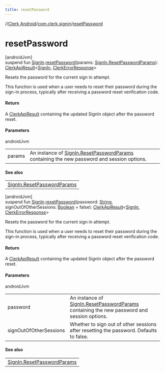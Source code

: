 ```yaml
---
title: resetPassword
---
```

//[Clerk Android](../../index.html)/[com.clerk.signin](index.html)/[resetPassword](reset-password.html)



# resetPassword



[androidJvm]\
suspend fun [SignIn](-sign-in/index.html).[resetPassword](reset-password.html)(params: [SignIn.ResetPasswordParams](-sign-in/-reset-password-params/index.html)): [ClerkApiResult](../com.clerk.network.serialization/-clerk-api-result/index.html)&lt;[SignIn](-sign-in/index.html), [ClerkErrorResponse](../com.clerk.model.error/-clerk-error-response/index.html)&gt;



Resets the password for the current sign in attempt.



This function is used when a user needs to reset their password during the sign-in process, typically after receiving a password reset verification code.



#### Return



A [ClerkApiResult](../com.clerk.network.serialization/-clerk-api-result/index.html) containing the updated SignIn object after the password reset.



#### Parameters


androidJvm

| | |
|---|---|
| params | An instance of [SignIn.ResetPasswordParams](-sign-in/-reset-password-params/index.html) containing the new password and session options. |



#### See also


| |
|---|
| [SignIn.ResetPasswordParams](-sign-in/-reset-password-params/index.html) |




[androidJvm]\
suspend fun [SignIn](-sign-in/index.html).[resetPassword](reset-password.html)(password: [String](https://kotlinlang.org/api/latest/jvm/stdlib/kotlin-stdlib/kotlin/-string/index.html), signOutOfOtherSessions: [Boolean](https://kotlinlang.org/api/latest/jvm/stdlib/kotlin-stdlib/kotlin/-boolean/index.html) = false): [ClerkApiResult](../com.clerk.network.serialization/-clerk-api-result/index.html)&lt;[SignIn](-sign-in/index.html), [ClerkErrorResponse](../com.clerk.model.error/-clerk-error-response/index.html)&gt;



Resets the password for the current sign in attempt.



This function is used when a user needs to reset their password during the sign-in process, typically after receiving a password reset verification code.



#### Return



A [ClerkApiResult](../com.clerk.network.serialization/-clerk-api-result/index.html) containing the updated SignIn object after the password reset.



#### Parameters


androidJvm

| | |
|---|---|
| password | An instance of [SignIn.ResetPasswordParams](-sign-in/-reset-password-params/index.html) containing the new password and session options. |
| signOutOfOtherSessions | Whether to sign out of other sessions after resetting the password. Defaults to false. |



#### See also


| |
|---|
| [SignIn.ResetPasswordParams](-sign-in/-reset-password-params/index.html) |



